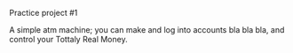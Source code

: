 Practice project #1

A simple atm machine; you can make and log into accounts bla bla bla, and control your Tottaly Real Money.
